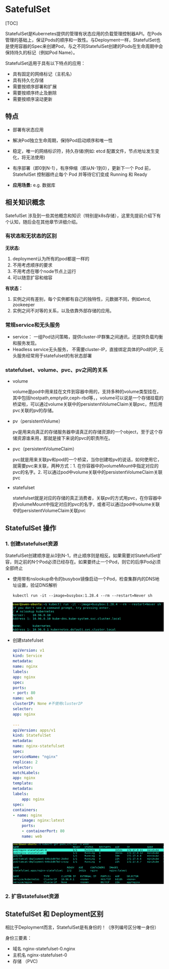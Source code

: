 # SatefulSet

[TOC]

StatefulSet是Kubernetes提供的管理有状态应用的负载管理控制器API。在Pods管理的基础上，保证Pods的顺序和一致性。与Deployment一样，StatefulSet也是使用容器的Spec来创建Pod，与之不同StatefulSet创建的Pods在生命周期中会保持持久的标记（例如Pod Name）。

StatefulSet适用于具有以下特点的应用：

- 具有固定的网络标记（主机名）
- 具有持久化存储
- 需要按顺序部署和扩展
- 需要按顺序终止及删除
- 需要按顺序滚动更新

## 特点

- 部署有状态应用
- 解决Pod独立生命周期，保持Pod启动顺序和唯一性
- 稳定，唯一的网络标识符，持久存储(例如: etcd 配置文件，节点地址发生变化，将无法使用)
- 有序部署（即0到N-1），有序伸缩（即从N-1到0），更新下一个 Pod 前，StatefulSet 控制器终止每个 Pod 并等待它们变成 Running 和 Ready

- **应用场景:** e.g. 数据库

## 相关知识概念

SatefulSet 涉及到一些其他概念和知识（特别是k8s存储），这里先提前介绍下有个认知，随后会在其他章节详细介绍。

### 有状态和无状态的区别

**无状态:**

1. deployment认为所有的pod都是一样的
2. 不用考虑顺序的要求
3. 不用考虑在哪个node节点上运行
4. 可以随意扩容和缩容

**有状态：**

1. 实例之间有差别，每个实例都有自己的独特性，元数据不同，例如etcd, zookeeper
2. 实例之间不对等的关系，以及依靠外部存储的应用。

### 常规service和无头服务

- service： 一组Pod访问策略，提供cluster-IP群集之间通讯，还提供负载均衡和服务发现。
- Headless service无头服务， 不需要cluster-IP，直接绑定具体的Pod的IP, 无头服务经常用于statefulset的有状态部署

### statefulset、volume、pvc、pv之间的关系

- volume
  
  volume是pod中用来挂在文件到容器中用的，支持多种的volume类型挂在，其中包括hostpath,emptydir,ceph-rbd等，，volume可以说是一个存储挂载的桥梁啦，可以通过volume关联中的persistentVolumeClaim关联pvc，然后用pvc关联的pv的存储。

- pv（persistentVolume）
  
  pv是用来向真正的存储服务器申请真正的存储资源的一个object，至于这个存储资源谁来用，那就是接下来说的pvc的职责所在。

- pvc（persistentVolumeClaim）
  
  pvc就是用来关联pv和pod的一个桥梁，当你创建啦pv的说话，如何使用它，就需要pvc来关联，两种方式：1. 在你容器中的volumeMount中指定对应的pvc的名字。2. 可以通过pod中volume关联中的persistentVolumeClaim关联pvc

- statefulset
  
  statefulset就是对应的存储的真正消费者，关联pv的方式用pvc，在你容器中的volumeMount中指定对应的pvc的名字，或者可以通过pod中volume关联中的persistentVolumeClaim关联pvc

## StatefulSet 操作

### 1. 创建statefulset资源

StatefulSet创建顺序是从0到N-1，终止顺序则是相反。如果需要对StatefulSet扩容，则之前的N个Pod必须已经存在。如果要终止一个Pod，则它的后序Pod必须全部终止

- 使用带有nslookup命令的busybox镜像启动一个Pod，检查集群内的DNS地址设置，验证DNS解析

    `kubectl run -it --image=busybox:1.28.4 --rm --restart=Never sh`

    ![nslookup-k8s](./images/nslookup-k8s.png)

- 创建statefulset

    ``` yaml
    apiVersion: v1
    kind: Service
    metadata:
    name: nginx
    labels:
    app: nginx
    spec:
    ports:
    - port: 80
    name: web
    clusterIP: None #不使用clusterIP
    selector:
    app: nginx

    ---
    apiVersion: apps/v1
    kind: StatefulSet
    metadata:
    name: nginx-statefulset
    spec:
    serviceName: "nginx"
    replicas: 2
    selector:
    matchLabels:
    app: nginx
    template:
    metadata:
    labels:
        app: nginx
    spec:
    containers:
    - name: nginx
        image: nginx:latest
        ports:
        - containerPort: 80
        name: web
    ```

    ![statefulset](./images/statefulset.png)

### 2. 扩容statefulset资源



## StatefulSet 和 Deployment区别

相比于Deployment而言，StatefulSet是有身份的！（序列编号区分唯一身份）

身份三要素：

- 域名 nginx-statefulset-0.nginx
- 主机名 nginx-statefulset-0
- 存储 （PVC)

